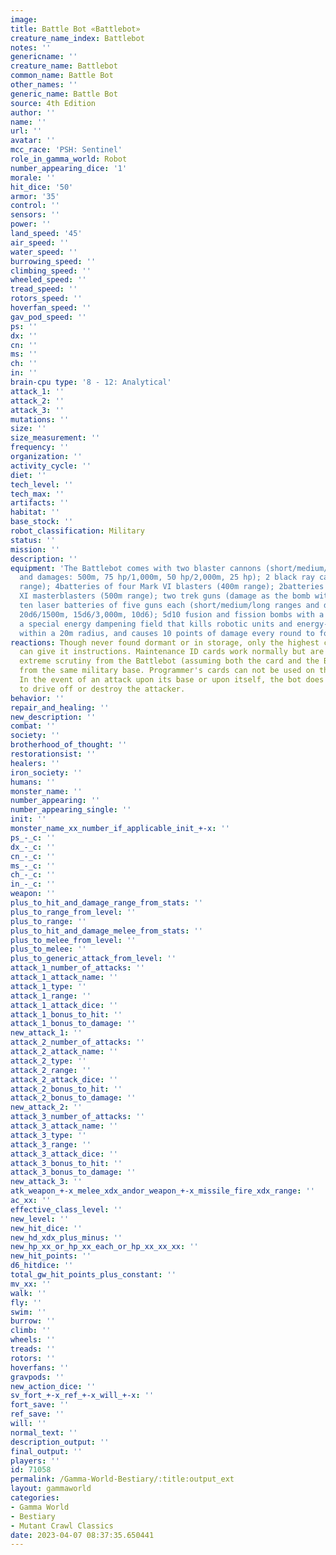```yaml
---
image: 
title: Battle Bot «Battlebot»
creature_name_index: Battlebot
notes: ''
genericname: ''
creature_name: Battlebot
common_name: Battle Bot
other_names: ''
generic_name: Battle Bot
source: 4th Edition
author: ''
name: ''
url: ''
avatar: ''
mcc_race: 'PSH: Sentinel'
role_in_gamma_world: Robot
number_appearing_dice: '1'
morale: ''
hit_dice: '50'
armor: '35'
control: ''
sensors: ''
power: ''
land_speed: '45'
air_speed: ''
water_speed: ''
burrowing_speed: ''
climbing_speed: ''
wheeled_speed: ''
tread_speed: ''
rotors_speed: ''
hoverfan_speed: ''
gav_pod_speed: ''
ps: ''
dx: ''
cn: ''
ms: ''
ch: ''
in: ''
brain-cpu type: '8 - 12: Analytical'
attack_1: ''
attack_2: ''
attack_3: ''
mutations: ''
size: ''
size_measurement: ''
frequency: ''
organization: ''
activity_cycle: ''
diet: ''
tech_level: ''
tech_max: ''
artifacts: ''
habitat: ''
base_stock: ''
robot_classification: Military
status: ''
mission: ''
description: ''
equipment: 'The Battlebot comes with two blaster cannons (short/medium/long ranges
  and damages: 500m, 75 hp/1,000m, 50 hp/2,000m, 25 hp); 2 black ray cannons (300m
  range); 4batteries of four Mark VI blasters (400m range); 2batteries of four Mark
  XI masterblasters (500m range); two trek guns (damage as the bomb with a 200m range);
  ten laser batteries of five guns each (short/medium/long ranges and dam ages: 750m,
  20d6/1500m, 15d6/3,000m, 10d6); 5d10 fusion and fission bombs with a 3,000m launcher;
  a special energy dampening field that kills robotic units and energy-using devices
  within a 20m radius, and causes 10 points of damage every round to force fields.'
reactions: Though never found dormant or in storage, only the highest command I card
  can give it instructions. Maintenance ID cards work normally but are subject to
  extreme scrutiny from the Battlebot (assuming both the card and the Battlebot are
  from the same military base. Programmer's cards can not be used on the machine.
  In the event of an attack upon its base or upon itself, the bot does what it must
  to drive off or destroy the attacker.
behavior: ''
repair_and_healing: ''
new_description: ''
combat: ''
society: ''
brotherhood_of_thought: ''
restorationsist: ''
healers: ''
iron_society: ''
humans: ''
monster_name: ''
number_appearing: ''
number_appearing_single: ''
init: ''
monster_name_xx_number_if_applicable_init_+-x: ''
ps_-_c: ''
dx_-_c: ''
cn_-_c: ''
ms_-_c: ''
ch_-_c: ''
in_-_c: ''
weapon: ''
plus_to_hit_and_damage_range_from_stats: ''
plus_to_range_from_level: ''
plus_to_range: ''
plus_to_hit_and_damage_melee_from_stats: ''
plus_to_melee_from_level: ''
plus_to_melee: ''
plus_to_generic_attack_from_level: ''
attack_1_number_of_attacks: ''
attack_1_attack_name: ''
attack_1_type: ''
attack_1_range: ''
attack_1_attack_dice: ''
attack_1_bonus_to_hit: ''
attack_1_bonus_to_damage: ''
new_attack_1: ''
attack_2_number_of_attacks: ''
attack_2_attack_name: ''
attack_2_type: ''
attack_2_range: ''
attack_2_attack_dice: ''
attack_2_bonus_to_hit: ''
attack_2_bonus_to_damage: ''
new_attack_2: ''
attack_3_number_of_attacks: ''
attack_3_attack_name: ''
attack_3_type: ''
attack_3_range: ''
attack_3_attack_dice: ''
attack_3_bonus_to_hit: ''
attack_3_bonus_to_damage: ''
new_attack_3: ''
atk_weapon_+-x_melee_xdx_andor_weapon_+-x_missile_fire_xdx_range: ''
ac_xx: ''
effective_class_level: ''
new_level: ''
new_hit_dice: ''
new_hd_xdx_plus_minus: ''
new_hp_xx_or_hp_xx_each_or_hp_xx_xx_xx: ''
new_hit_points: ''
d6_hitdice: ''
total_gw_hit_points_plus_constant: ''
mv_xx: ''
walk: ''
fly: ''
swim: ''
burrow: ''
climb: ''
wheels: ''
treads: ''
rotors: ''
hoverfans: ''
gravpods: ''
new_action_dice: ''
sv_fort_+-x_ref_+-x_will_+-x: ''
fort_save: ''
ref_save: ''
will: ''
normal_text: ''
description_output: ''
final_output: ''
players: ''
id: 71058
permalink: /Gamma-World-Bestiary/:title:output_ext
layout: gammaworld
categories:
- Gamma World
- Bestiary
- Mutant Crawl Classics
date: 2023-04-07 08:37:35.650441
---
```

